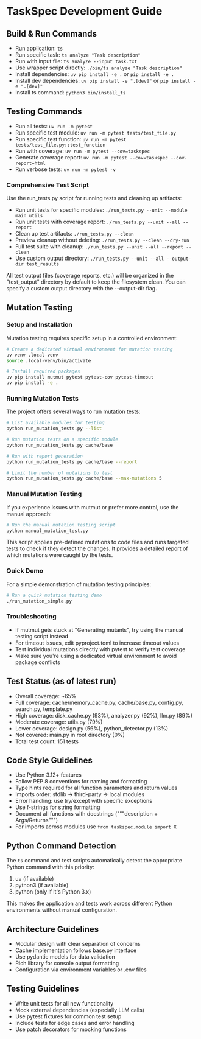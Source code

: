 # TaskSpec Development Guide

## Build & Run Commands
- Run application: `ts`
- Run specific task: `ts analyze "Task description"`
- Run with input file: `ts analyze --input task.txt`
- Use wrapper script directly: `./bin/ts analyze "Task description"`
- Install dependencies: `uv pip install -e .` or `pip install -e .`
- Install dev dependencies: `uv pip install -e ".[dev]"` or `pip install -e ".[dev]"`
- Install ts command: `python3 bin/install_ts`

## Testing Commands
- Run all tests: `uv run -m pytest`
- Run specific test module: `uv run -m pytest tests/test_file.py`
- Run specific test function: `uv run -m pytest tests/test_file.py::test_function`
- Run with coverage: `uv run -m pytest --cov=taskspec`
- Generate coverage report: `uv run -m pytest --cov=taskspec --cov-report=html`
- Run verbose tests: `uv run -m pytest -v` 

### Comprehensive Test Script
Use the run_tests.py script for running tests and cleaning up artifacts:
- Run unit tests for specific modules: `./run_tests.py --unit --module main utils`
- Run unit tests with coverage report: `./run_tests.py --unit --all --report`
- Clean up test artifacts: `./run_tests.py --clean`
- Preview cleanup without deleting: `./run_tests.py --clean --dry-run`
- Full test suite with cleanup: `./run_tests.py --unit --all --report --clean`
- Use custom output directory: `./run_tests.py --unit --all --output-dir test_results`

All test output files (coverage reports, etc.) will be organized in the "test_output" 
directory by default to keep the filesystem clean. You can specify a custom output 
directory with the --output-dir flag.

## Mutation Testing

### Setup and Installation
Mutation testing requires specific setup in a controlled environment:

```bash
# Create a dedicated virtual environment for mutation testing
uv venv .local-venv
source .local-venv/bin/activate

# Install required packages
uv pip install mutmut pytest pytest-cov pytest-timeout
uv pip install -e .
```

### Running Mutation Tests
The project offers several ways to run mutation tests:

```bash
# List available modules for testing
python run_mutation_tests.py --list

# Run mutation tests on a specific module
python run_mutation_tests.py cache/base

# Run with report generation
python run_mutation_tests.py cache/base --report

# Limit the number of mutations to test
python run_mutation_tests.py cache/base --max-mutations 5
```

### Manual Mutation Testing
If you experience issues with mutmut or prefer more control, use the manual approach:

```bash
# Run the manual mutation testing script
python manual_mutation_test.py
```

This script applies pre-defined mutations to code files and runs targeted tests to check if they detect the changes. It provides a detailed report of which mutations were caught by the tests.

### Quick Demo
For a simple demonstration of mutation testing principles:

```bash
# Run a quick mutation testing demo
./run_mutation_simple.py
```

### Troubleshooting
- If mutmut gets stuck at "Generating mutants", try using the manual testing script instead
- For timeout issues, edit pyproject.toml to increase timeout values
- Test individual mutations directly with pytest to verify test coverage
- Make sure you're using a dedicated virtual environment to avoid package conflicts

## Test Status (as of latest run)
- Overall coverage: ~65%
- Full coverage: cache/memory_cache.py, cache/base.py, config.py, search.py, template.py
- High coverage: disk_cache.py (93%), analyzer.py (92%), llm.py (89%)
- Moderate coverage: utils.py (79%)
- Lower coverage: design.py (56%), python_detector.py (13%)
- Not covered: main.py in root directory (0%)
- Total test count: 151 tests

## Code Style Guidelines
- Use Python 3.12+ features
- Follow PEP 8 conventions for naming and formatting
- Type hints required for all function parameters and return values
- Imports order: stdlib → third-party → local modules
- Error handling: use try/except with specific exceptions
- Use f-strings for string formatting
- Document all functions with docstrings ("""description + Args/Returns""")
- For imports across modules use `from taskspec.module import X`

## Python Command Detection
The `ts` command and test scripts automatically detect the appropriate Python command with this priority:
1. uv (if available)
2. python3 (if available)
3. python (only if it's Python 3.x)

This makes the application and tests work across different Python environments without manual configuration.

## Architecture Guidelines
- Modular design with clear separation of concerns
- Cache implementation follows base.py interface
- Use pydantic models for data validation
- Rich library for console output formatting
- Configuration via environment variables or .env files

## Testing Guidelines
- Write unit tests for all new functionality
- Mock external dependencies (especially LLM calls)
- Use pytest fixtures for common test setup
- Include tests for edge cases and error handling
- Use patch decorators for mocking functions